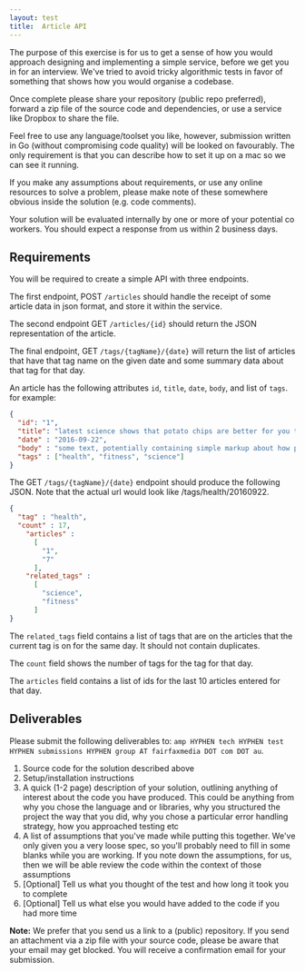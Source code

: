 ```yaml
---
layout: test
title:  Article API
---
```

The purpose of this exercise is for us to get a sense of how you would approach designing and implementing a simple service, before we get you in for an interview. We've tried to avoid tricky algorithmic tests in favor of something that shows how you would organise a codebase.

Once complete please share your repository (public repo preferred), forward a zip file of the source code and dependencies, or use a service like Dropbox to share the file.

Feel free to use any language/toolset you like, however, submission written in Go (without compromising code quality) will be looked on favourably. The only requirement is that you can describe how to set it up on a mac so we can see it running.

If you make any assumptions about requirements, or use any online resources to solve a problem, please make note of these somewhere obvious inside the solution (e.g. code comments).

Your solution will be evaluated internally by one or more of your potential co workers. You should expect a response from us within 2 business days.

## Requirements

You will be required to create a simple API with three endpoints.

The first endpoint, POST `/articles` should handle the receipt of some article data in json format, and store it within the service.

The second endpoint GET `/articles/{id}` should return the JSON representation of the article.

The final endpoint, GET `/tags/{tagName}/{date}` will return the list of articles that have that tag name on the given date and some summary data about that tag for that day.

An article has the following attributes `id`, `title`, `date`, `body`, and list of `tags`. for example:

```json
{
  "id": "1",
  "title": "latest science shows that potato chips are better for you than sugar",
  "date" : "2016-09-22",
  "body" : "some text, potentially containing simple markup about how potato chips are great",
  "tags" : ["health", "fitness", "science"]
}
```

The GET `/tags/{tagName}/{date}` endpoint should produce the following JSON. Note that the actual url would look like /tags/health/20160922.

```json
{
  "tag" : "health",
  "count" : 17,
    "articles" :
      [
        "1",
        "7"
      ],
    "related_tags" :
      [
        "science",
        "fitness"
      ]
}
```

The `related_tags` field contains a list of tags that are on the articles that the current tag is on for the same day. It should not contain duplicates.

The `count` field shows the number of tags for the tag for that day.

The `articles` field contains a list of ids for the last 10 articles entered for that day.

## Deliverables

Please submit the following deliverables to: `amp HYPHEN tech HYPHEN test HYPHEN submissions HYPHEN group AT fairfaxmedia DOT com DOT au`.

1. Source code for the solution described above
1. Setup/installation instructions
1. A quick (1-2 page) description of your solution, outlining anything of interest about the code you have produced. This could be anything from why you chose the language and or libraries, why you structured the project the way that you did, why you chose a particular error handling strategy, how you approached testing etc
1. A list of assumptions that you've made while putting this together. We've only given you a very loose spec, so you'll probably need to fill in some blanks while you are working. If you note down the assumptions, for us, then we will be able review the code within the context of those assumptions
1. [Optional] Tell us what you thought of the test and how long it took you to complete
1. [Optional] Tell us what else you would have added to the code if you had more time

**Note:** We prefer that you send us a link to a (public) repository. If you send an attachment via a zip file with your source code, please be aware that your email may get blocked. You will receive a confirmation email for your submission.
